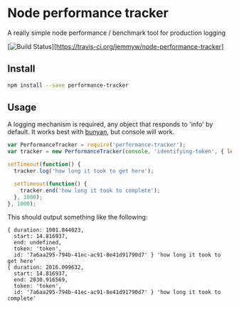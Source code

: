 # Node performance tracker 

A really simple node performance / benchmark tool for production logging

[<img src="https://travis-ci.org/jemmyw/node-performance-tracker.svg?branch=master" alt="Build Status" />][https://travis-ci.org/jemmyw/node-performance-tracker]

## Install

```sh
npm install --save performance-tracker
```

## Usage

A logging mechanism is required, any object that responds to 'info' by default.
It works best with [bunyan](https://www.npmjs.com/package/bunyan), but console
will work.

```javascript
var PerformanceTracker = require('performance-tracker');
var tracker = new PerformanceTracker(console, 'identifying-token', { level: 'info' });

setTimeout(function() {
  tracker.log('how long it took to get here');

  setTimeout(function() {
    tracker.end('how long it took to complete');
  }, 1000);
}, 1000);
```

This should output something like the following:

```
{ duration: 1001.844023,
  start: 14.816937,
  end: undefined,
  token: 'token',
  id: '7a6aa295-794b-41ec-ac91-8e41d91790d7' } 'how long it took to get here'
{ duration: 2016.099632,
  start: 14.816937,
  end: 2030.916569,
  token: 'token',
  id: '7a6aa295-794b-41ec-ac91-8e41d91790d7' } 'how long it took to complete'
```
